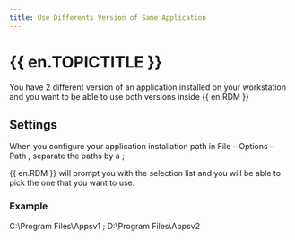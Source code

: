 ```yaml
---
title: Use Differents Version of Same Application
---
```

# {{ en.TOPICTITLE }}
You have 2 different version of an application installed on your workstation and you want to be able to use both versions inside {{ en.RDM }}
## Settings
When you configure your application installation path in File ***–*** Options ***–*** Path , separate the paths by a ;  

{{ en.RDM }} will prompt you with the selection list and you will be able to pick the one that you want to use.
### Example
C:\Program Files\Appsv1 ; D:\Program Files\Appsv2
